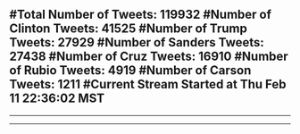 #Total Number of Tweets: 119932 
#Number of Clinton Tweets: 41525
#Number of Trump Tweets: 27929
#Number of Sanders Tweets: 27438
#Number of Cruz Tweets: 16910
#Number of Rubio Tweets: 4919
#Number of Carson Tweets: 1211
#Current Stream Started at Thu Feb 11 22:36:02 MST
---
---
---
